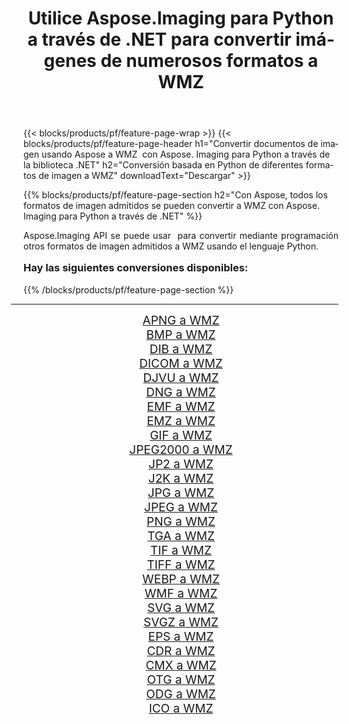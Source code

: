 ﻿---
title: Utilice Aspose.Imaging para Python a través de .NET para convertir imágenes de numerosos formatos a WMZ 
weight: 3920
url: /es/python-net/conversion/to/wmz/ 
lang: es
langdirlevel: 2
locales: zh-hans,ja,it,ru,de,es,fr,nl,id,lt,pl,pt,vi,tr,ko,zh-hant,ar,hi,th,sv,cs,uk,he
description: Puede usar Aspose.Imaging para Python a través de la biblioteca .NET para convertir una variedad de formatos a WMZ
---

{{< blocks/products/pf/feature-page-wrap >}}
{{< blocks/products/pf/feature-page-header h1="Convertir documentos de imagen usando Aspose a WMZ  con Aspose. Imaging para Python a través de la biblioteca .NET" h2="Conversión basada en Python de diferentes formatos de imagen a WMZ" downloadText="Descargar" >}}


{{% blocks/products/pf/feature-page-section  h2="Con Aspose, todos los formatos de imagen admitidos se pueden convertir a WMZ con Aspose. Imaging para Python a través de .NET" %}}
<p align=justify>Aspose.Imaging API se puede usar  para convertir mediante programación otros formatos de imagen admitidos a WMZ usando el lenguaje Python.</p>
<h3 style="margin-top:16px;">
Hay las siguientes conversiones disponibles:
</h3>
{{% /blocks/products/pf/feature-page-section %}}
<div class="container-fluid productfamilypage bg-gray">
    <div class="convertypes bg-gray agp-content section">
        <div class="container">
		<hr style="margin-left:-20px;"/>
		<div class="row other-converters" style="gap: 10px;font-size: 19px;text-align:center;">
		    <div class='col-md-3 other-converter remove-lp remove-rp'><a href="/imaging/es/python-net/conversion/apng-to-wmz/" style="padding:15px;">APNG a WMZ</a></div>
<div class='col-md-3 other-converter remove-lp remove-rp'><a href="/imaging/es/python-net/conversion/bmp-to-wmz/" style="padding:15px;">BMP a WMZ</a></div>
<div class='col-md-3 other-converter remove-lp remove-rp'><a href="/imaging/es/python-net/conversion/dib-to-wmz/" style="padding:15px;">DIB a WMZ</a></div>
<div class='col-md-3 other-converter remove-lp remove-rp'><a href="/imaging/es/python-net/conversion/dicom-to-wmz/" style="padding:15px;">DICOM a WMZ</a></div>
<div class='col-md-3 other-converter remove-lp remove-rp'><a href="/imaging/es/python-net/conversion/djvu-to-wmz/" style="padding:15px;">DJVU a WMZ</a></div>
<div class='col-md-3 other-converter remove-lp remove-rp'><a href="/imaging/es/python-net/conversion/dng-to-wmz/" style="padding:15px;">DNG a WMZ</a></div>
<div class='col-md-3 other-converter remove-lp remove-rp'><a href="/imaging/es/python-net/conversion/emf-to-wmz/" style="padding:15px;">EMF a WMZ</a></div>
<div class='col-md-3 other-converter remove-lp remove-rp'><a href="/imaging/es/python-net/conversion/emz-to-wmz/" style="padding:15px;">EMZ a WMZ</a></div>
<div class='col-md-3 other-converter remove-lp remove-rp'><a href="/imaging/es/python-net/conversion/gif-to-wmz/" style="padding:15px;">GIF a WMZ</a></div>
<div class='col-md-3 other-converter remove-lp remove-rp'><a href="/imaging/es/python-net/conversion/jpeg2000-to-wmz/" style="padding:15px;">JPEG2000 a WMZ</a></div>
<div class='col-md-3 other-converter remove-lp remove-rp'><a href="/imaging/es/python-net/conversion/jp2-to-wmz/" style="padding:15px;">JP2 a WMZ</a></div>
<div class='col-md-3 other-converter remove-lp remove-rp'><a href="/imaging/es/python-net/conversion/j2k-to-wmz/" style="padding:15px;">J2K a WMZ</a></div>
<div class='col-md-3 other-converter remove-lp remove-rp'><a href="/imaging/es/python-net/conversion/jpg-to-wmz/" style="padding:15px;">JPG a WMZ</a></div>
<div class='col-md-3 other-converter remove-lp remove-rp'><a href="/imaging/es/python-net/conversion/jpeg-to-wmz/" style="padding:15px;">JPEG a WMZ</a></div>
<div class='col-md-3 other-converter remove-lp remove-rp'><a href="/imaging/es/python-net/conversion/png-to-wmz/" style="padding:15px;">PNG a WMZ</a></div>
<div class='col-md-3 other-converter remove-lp remove-rp'><a href="/imaging/es/python-net/conversion/tga-to-wmz/" style="padding:15px;">TGA a WMZ</a></div>
<div class='col-md-3 other-converter remove-lp remove-rp'><a href="/imaging/es/python-net/conversion/tif-to-wmz/" style="padding:15px;">TIF a WMZ</a></div>
<div class='col-md-3 other-converter remove-lp remove-rp'><a href="/imaging/es/python-net/conversion/tiff-to-wmz/" style="padding:15px;">TIFF a WMZ</a></div>
<div class='col-md-3 other-converter remove-lp remove-rp'><a href="/imaging/es/python-net/conversion/webp-to-wmz/" style="padding:15px;">WEBP a WMZ</a></div>
<div class='col-md-3 other-converter remove-lp remove-rp'><a href="/imaging/es/python-net/conversion/wmf-to-wmz/" style="padding:15px;">WMF a WMZ</a></div>
<div class='col-md-3 other-converter remove-lp remove-rp'><a href="/imaging/es/python-net/conversion/svg-to-wmz/" style="padding:15px;">SVG a WMZ</a></div>
<div class='col-md-3 other-converter remove-lp remove-rp'><a href="/imaging/es/python-net/conversion/svgz-to-wmz/" style="padding:15px;">SVGZ a WMZ</a></div>
<div class='col-md-3 other-converter remove-lp remove-rp'><a href="/imaging/es/python-net/conversion/eps-to-wmz/" style="padding:15px;">EPS a WMZ</a></div>
<div class='col-md-3 other-converter remove-lp remove-rp'><a href="/imaging/es/python-net/conversion/cdr-to-wmz/" style="padding:15px;">CDR a WMZ</a></div>
<div class='col-md-3 other-converter remove-lp remove-rp'><a href="/imaging/es/python-net/conversion/cmx-to-wmz/" style="padding:15px;">CMX a WMZ</a></div>
<div class='col-md-3 other-converter remove-lp remove-rp'><a href="/imaging/es/python-net/conversion/otg-to-wmz/" style="padding:15px;">OTG a WMZ</a></div>
<div class='col-md-3 other-converter remove-lp remove-rp'><a href="/imaging/es/python-net/conversion/odg-to-wmz/" style="padding:15px;">ODG a WMZ</a></div>
<div class='col-md-3 other-converter remove-lp remove-rp'><a href="/imaging/es/python-net/conversion/ico-to-wmz/" style="padding:15px;">ICO a WMZ</a></div>
                </div>
        </div>
    </div>
</div>
<br/>

